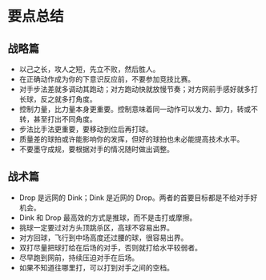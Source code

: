 # 要点总结

## 战略篇

* 以己之长，攻人之短，先立不败，然后胜人。
* 在正确动作成为你的下意识反应前，不要参加竞技比赛。
* 对手步法差就多调动其跑动；对方跑动快就放慢节奏；对方网前手感好就多打长球，反之就多打角度。
* 控制力量，比力量本身更重要。控制意味着同一动作可以发力、卸力，转或不转，甚至打出不同角度。
* 步法比手法更重要，要移动到位后再打球。
* 质量差的球拍或许能影响你的发挥，但好的球拍也未必能提高技术水平。
* 不要墨守成规，要根据对手的情况随时做出调整。

## 战术篇

* Drop 是远网的 Dink；Dink 是近网的 Drop。两者的首要目标都是不给对手好机会。
* Dink 和 Drop 最高效的方式是推球，而不是击打或摩擦。
* 挑球一定要过对方头顶跳杀区，高球不容易出界。
* 对方回球，飞行到中场高度还过腰的球，很容易出界。
* 双打尽量把球打给在后场的对手，否则就打给水平较弱者。
* 尽早跑到网前，持续压迫对手在后场。
* 如果不知道往哪里打，可以打到对手之间的空档。

